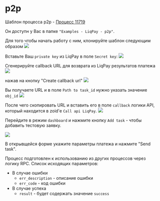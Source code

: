 # p2p


Шаблон процесса p2p - [Процесс 11719](https://www.corezoid.com/admin/edit_conv/28192)

Он доступн у Вас в папке `"Examples - LiqPay - p2p"`.

Для того чтобы начать работу с ним, клонируйте шаблон следующим образом
![](../img/mandrill_copy_conveyor.png)

Вставьте Ваш `private key` из LiqPay в поле `Secret key`:
![](../img/LiqPay_insert_key.png)

Сгенерируйте callback URL для возврата из LiqPay результатов платежа
![](../img/LiqPay_callback_url.png)

нажав на кнопку "Create callback url"
![](../img/LiqPay_callback_url_generate.png)

Вы получаете URL и в поле `Path to task_id` нужно указать значение `obj_id`
![](../img/LiqPay_callback_url_copy.png)

После чего скопировать URL и вставить его в поле `callback` логики API, который находится в zoid'е `Call api LiqPay`.
![](../img/LiqPay_callback_url_insert.png)

Перейдите в режим `dashboard` и нажмите кнопку `Add task` - чтобы добавить тестовую заявку.

![](../img/mandrill_dashboard.png)

В открывщейся форме укажите параметры платежа и нажмите "Send task".

Процесс подготовлен к использованию из других процессов через логику RPC. Список исходящих параметров:
*   В случае ошибки
    *   `err_description` - описание ошибки
    *   `err_code` - код ошибки
*   В случае успеха
    *   `result` - будет содержать значение `success`

